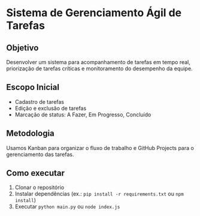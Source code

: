 # Sistema de Gerenciamento Ágil de Tarefas

## Objetivo
Desenvolver um sistema para acompanhamento de tarefas em tempo real, priorização de tarefas críticas e monitoramento do desempenho da equipe.

## Escopo Inicial
- Cadastro de tarefas
- Edição e exclusão de tarefas
- Marcação de status: A Fazer, Em Progresso, Concluído

## Metodologia
Usamos Kanban para organizar o fluxo de trabalho e GitHub Projects para o gerenciamento das tarefas.

## Como executar
1. Clonar o repositório
2. Instalar dependências (ex.: `pip install -r requirements.txt` ou `npm install`)
3. Executar `python main.py` ou `node index.js`
